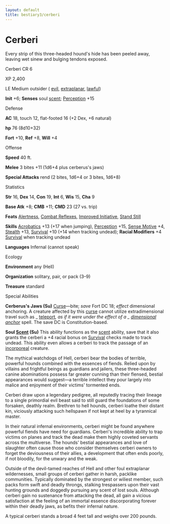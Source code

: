 ```yaml
---
layout: default
title: bestiary3/cerberi
---
```

# Cerberi

Every strip of this three-headed hound's hide has been peeled away, leaving wet sinew and bulging tendons exposed.

Cerberi CR 6

XP 2,400

LE Medium outsider ( [evil](monsters/creatureTypes#_evil-subtype), [extraplanar](monsters/creatureTypes#_extraplanar-subtype), [lawful](monsters/creatureTypes#_lawful-subtype))

**Init** +6; **Senses** soul [scent](monsters/universalMonsterRules#_scent); [Perception](skills/perception#_perception) +15

Defense

**AC** 18, touch 12, flat-footed 16 (+2 Dex, +6 natural)

**hp** 76 (8d10+32)

**Fort** +10, **Ref** +8, **Will** +4

Offense

**Speed** 40 ft.

**Melee** 3 bites +11 (1d6+4 plus cerberus's jaws)

**Special Attacks** rend (2 bites, 1d6+4 or 3 bites, 1d6+8)

Statistics

**Str** 16, **Dex** 14, **Con** 19, **Int** 6, **Wis** 15, **Cha** 9

**Base Atk** +8; **CMB** +11; **CMD** 23 (27 vs. trip)

**Feats** [Alertness](feats#_alertness), [Combat Reflexes](feats#_combat-reflexes), [Improved Initiative](feats#_improved-initiative), [Stand Still](feats#_stand-still)

**Skills** [Acrobatics](skills/acrobatics#_acrobatics) +13 (+17 when jumping), [Perception](skills/perception#_perception) +15, [Sense Motive](skills/senseMotive#_sense-motive) +4, [Stealth](skills/stealth#_stealth) +13, [Survival](skills/survival#_survival) +10 (+14 when tracking undead); **Racial Modifiers** +4 [Survival](skills/survival#_survival) when tracking undead

**Languages** Infernal (cannot speak)

Ecology

**Environment** any (Hell)

**Organization** solitary, pair, or pack (3–9)

**Treasure** standard

Special Abilities

**Cerberus's Jaws (Su)** [Curse](monsters/universalMonsterRules#_curse)—bite; _save_ Fort DC 18; _effect_ dimensional anchoring. A creature affected by this [curse](monsters/universalMonsterRules#_curse) cannot utilize extradimensional travel such as _ [teleport](spells/teleport#_teleport)_, as if it were under the effect of a _ [dimensional anchor](spells/dimensionalAnchor#_dimensional)_ spell. The save DC is Constitution-based.

**Soul [Scent](monsters/universalMonsterRules#_scent) (Su)** This ability functions as the [scent](monsters/universalMonsterRules#_scent) ability, save that it also grants the cerberi a +4 racial bonus on [Survival](skills/survival#_survival) checks made to track undead. This ability even allows a cerberi to track the passage of an [incorporeal](monsters/creatureTypes#_incorporeal-subtype) creature.

The mythical watchdogs of Hell, cerberi bear the bodies of terrible, powerful hounds combined with the essences of fiends. Relied upon by villains and frightful beings as guardians and jailers, these three-headed canine abominations possess far greater cunning than their flensed, bestial appearances would suggest—a terrible intellect they pour largely into malice and enjoyment of their victims' tormented ends.

Cerberi draw upon a legendary pedigree, all reputedly tracing their lineage to a single primordial evil beast said to still guard the foundations of some forsaken, deathly realm. Brethren to hell hounds, cerberi loathe their distant kin, viciously attacking such hellspawn if not kept at heel by a tyrannical master.

In their natural infernal environments, cerberi might be found anywhere powerful fiends have need for guardians. Cerberi's incredible ability to trap victims on planes and track the dead make them highly coveted servants across the multiverse. The hounds' bestial appearances and love of slaughter often cause those who consider themselves cerberi owners to forget the deviousness of their allies, a development that often ends poorly, if not bloodily, for the unwary and the weak.

Outside of the devil-tamed reaches of Hell and other foul extraplanar wildernesses, small groups of cerberi gather in harsh, packlike communities. Typically dominated by the strongest or wiliest member, such packs form swift and deadly throngs, stalking trespassers upon their vast hunting grounds and doggedly pursuing any scent of lost souls. Although cerberi gain no sustenance from attacking the dead, all gain a vicious satisfaction at the feeling of an immortal essence discorporating forever within their deadly jaws, as befits their infernal nature.

A typical cerberi stands a broad 4 feet tall and weighs over 200 pounds.


